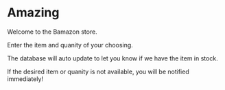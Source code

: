 # Amazing

Welcome to the Bamazon store.

Enter the item and quanity of your choosing.

The database will auto update to let you know if we have the item in stock.

If the desired item or quanity is not available, you will be notified immediately!